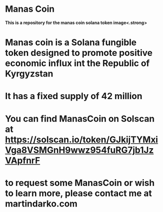 <h1>Manas Coin</h1>
<strong>This is a repository for the manas coin solana token image<.strong>

# Manas coin is a Solana fungible token designed to promote positive economic influx int the Republic of Kyrgyzstan 
# It has a fixed supply of 42 million
# You can find ManasCoin on Solscan at https://solscan.io/token/GJkijTYMxiVga8VSMGnH9wwz954fuRG7jb1JzVApfnrF 
# to request some ManasCoin or wish to learn more, please contact me at martindarko.com 
